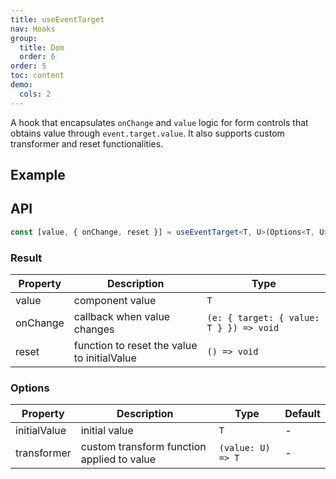```yaml
---
title: useEventTarget
nav: Hooks
group:
  title: Dom
  order: 6
order: 5
toc: content
demo:
  cols: 2
---
```


A hook that encapsulates `onChange` and `value` logic for form controls that obtains value through `event.target.value`. It also supports custom transformer and reset functionalities.

## Example

<code src="./demo/demo1.tsx"></code>
<code src="./demo/demo2.tsx"></code>

## API

```typescript
const [value, { onChange, reset }] = useEventTarget<T, U>(Options<T, U>);
```

### Result

| Property | Description                                 | Type                                    |
| --- | --- | --- |
| value    | component value                             | `T`                                     |
| onChange | callback when value changes                 | `(e: { target: { value: T } }) => void` |
| reset    | function to reset the value to initialValue | `() => void`                            |

### Options

| Property     | Description                                | Type              | Default |
| --- | --- | --- | --- |
| initialValue | initial value                              | `T`               | -       |
| transformer  | custom transform function applied to value | `(value: U) => T` | -       |
